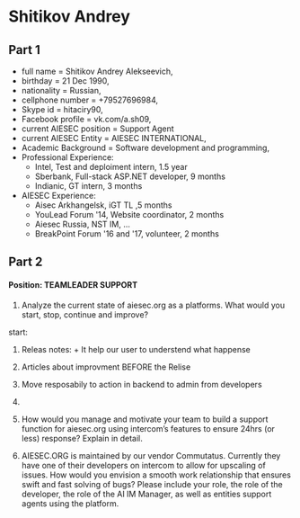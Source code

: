 # Shitikov Andrey
## Part 1

* full name = Shitikov Andrey Alekseevich,
* birthday = 21 Dec 1990,
* nationality = Russian,
* cellphone number = +79527696984,
* Skype id = hitaciry90, 
* Facebook profile = vk.com/a.sh09, 
* current AIESEC position = Support Agent
* current AIESEC Entity = AIESEC INTERNATIONAL, 
* Academic Background = Software development and programming, 
* Professional Experience:
  + Intel, Test and deploiment intern, 1.5 year
  + Sberbank, Full-stack ASP.NET developer, 9 months
  + Indianic, GT intern, 3 months
* AIESEC Experience:
  + Aisec Arkhangelsk, iGT TL ,5 months
  + YouLead Forum '14, Website coordinator, 2 months
  + Aiesec Russia, NST IM, ...
  + BreakPoint Forum '16 and '17, volunteer, 2 months

## Part 2

#### Position: TEAMLEADER SUPPORT

1. Analyze the current state of aiesec.org as a platforms. What would you start, stop, continue and improve?

  start: 

  1. Releas notes: 
    + It help our user to understend what happense
  2. Articles about improvment BEFORE the Relise
  2. Move resposabily to action in backend to admin from developers
  2. 

2. How would you manage and motivate your team to build a support function for aiesec.org using intercom’s features to ensure 24hrs (or less) response? Explain in detail. 

3. AIESEC.ORG is maintained by our vendor Commutatus. Currently they have one of their developers on intercom to allow for upscaling of issues. How would you envision a smooth work relationship that ensures swift and fast solving of bugs? Please include your role, the role of the developer, the role of the AI IM Manager, as well as entities support agents using the platform.
